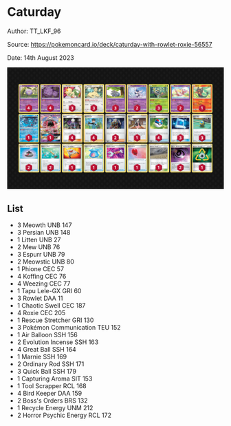 # Caturday

Author: TT_LKF_96

Source: <https://pokemoncard.io/deck/caturday-with-rowlet-roxie-56557>

Date: 14th August 2023

![decklist](../../images/OBF/Caturday/1-%20Caturday.png)

## List

* 3 Meowth UNB 147
* 3 Persian UNB 148
* 1 Litten UNB 27
* 2 Mew UNB 76
* 3 Espurr UNB 79
* 2 Meowstic UNB 80
* 1 Phione CEC 57
* 4 Koffing CEC 76
* 4 Weezing CEC 77
* 1 Tapu Lele-GX GRI 60
* 3 Rowlet DAA 11
* 1 Chaotic Swell CEC 187
* 4 Roxie CEC 205
* 1 Rescue Stretcher GRI 130
* 3 Pokémon Communication TEU 152
* 1 Air Balloon SSH 156
* 2 Evolution Incense SSH 163
* 4 Great Ball SSH 164
* 1 Marnie SSH 169
* 2 Ordinary Rod SSH 171
* 3 Quick Ball SSH 179
* 1 Capturing Aroma SIT 153
* 1 Tool Scrapper RCL 168
* 4 Bird Keeper DAA 159
* 2 Boss's Orders BRS 132
* 1 Recycle Energy UNM 212
* 2 Horror Psychic Energy RCL 172
